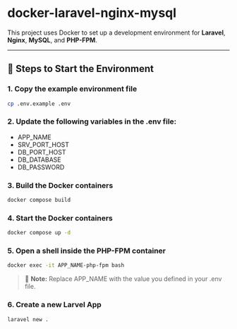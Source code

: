 # docker-laravel-nginx-mysql

This project uses Docker to set up a development environment for **Laravel**, **Nginx**, **MySQL**, and **PHP-FPM**.

---

## 🚀 Steps to Start the Environment

### 1. Copy the example environment file
```bash
cp .env.example .env
```

### 2. Update the following variables in the .env file:
- APP_NAME
- SRV_PORT_HOST
- DB_PORT_HOST
- DB_DATABASE
- DB_PASSWORD

### 3. Build the Docker containers
```bash
docker compose build
```

### 4. Start the Docker containers
```bash
docker compose up -d
```

### 5. Open a shell inside the PHP-FPM container
```bash
docker exec -it APP_NAME-php-fpm bash
```

> 📝 **Note:** Replace APP_NAME with the value you defined in your .env file.


### 6. Create a new Larvel App
```bash
laravel new .
```
